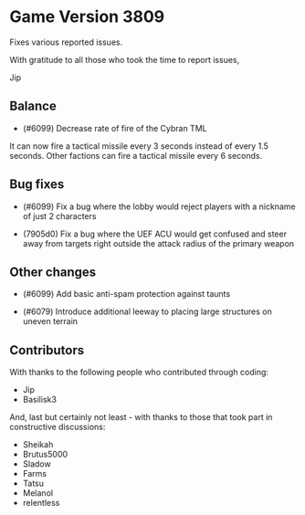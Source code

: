 # Game Version 3809

Fixes various reported issues.

With gratitude to all those who took the time to report issues,

Jip

## Balance

- (#6099) Decrease rate of fire of the Cybran TML

It can now fire a tactical missile every 3 seconds instead of every 1.5 seconds. Other factions can fire a tactical missile every 6 seconds.

## Bug fixes

- (#6099) Fix a bug where the lobby would reject players with a nickname of just 2 characters

- (7905d0) Fix a bug where the UEF ACU would get confused and steer away from targets right outside the attack radius of the primary weapon

## Other changes

- (#6099) Add basic anti-spam protection against taunts

- (#6079) Introduce additional leeway to placing large structures on uneven terrain

## Contributors

With thanks to the following people who contributed through coding:

- Jip
- Basilisk3

And, last but certainly not least - with thanks to those that took part in constructive discussions:

- Sheikah
- Brutus5000
- Sladow
- Farms
- Tatsu
- Melanol
- relentless

